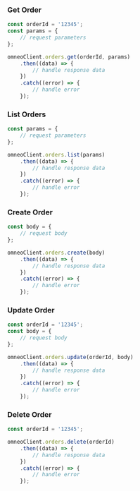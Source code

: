 ### Get Order

```javascript
const orderId = '12345';
const params = {
    // request parameters
};

omneoClient.orders.get(orderId, params)
    .then((data) => {
        // handle response data
    })
    .catch((error) => {
        // handle error
    });
```

### List Orders

```javascript
const params = {
    // request parameters
};

omneoClient.orders.list(params)
    .then((data) => {
        // handle response data
    })
    .catch((error) => {
        // handle error
    });
```

### Create Order

```javascript
const body = {
    // request body
};

omneoClient.orders.create(body)
    .then((data) => {
        // handle response data
    })
    .catch((error) => {
        // handle error
    });
```

### Update Order

```javascript
const orderId = '12345';
const body = {
    // request body
};

omneoClient.orders.update(orderId, body)
    .then((data) => {
        // handle response data
    })
    .catch((error) => {
        // handle error
    });
```

### Delete Order

```javascript
const orderId = '12345';

omneoClient.orders.delete(orderId)
    .then((data) => {
        // handle response data
    })
    .catch((error) => {
        // handle error
    });
```